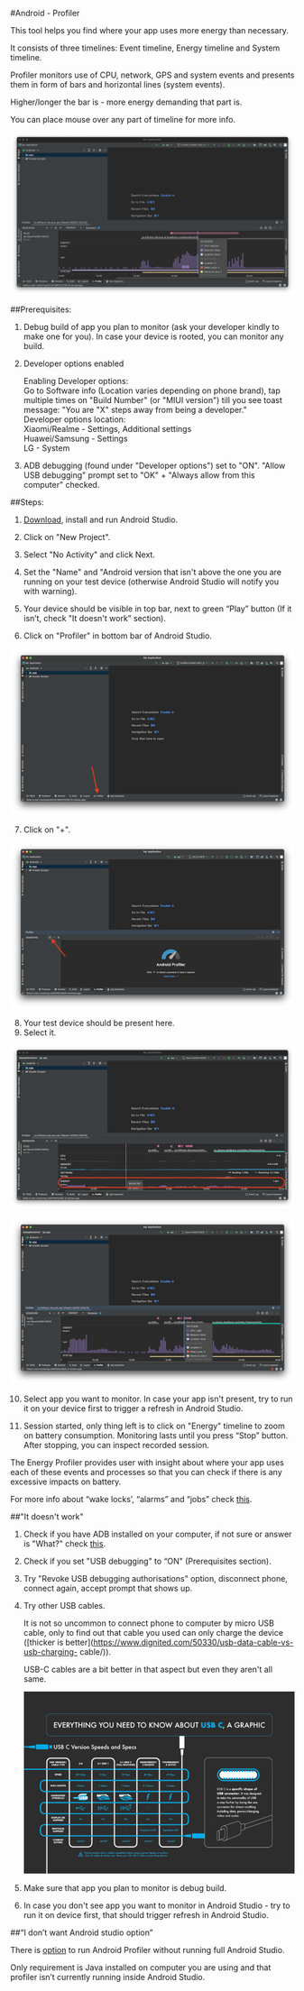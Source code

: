 #Android - Profiler

This tool helps you find where your app uses more energy than necessary.

It consists of three timelines: Event timeline, Energy timeline and System timeline.

Profiler monitors use of CPU, network, GPS and system events and presents them in form of bars and horizontal lines (system events).
 

Higher/longer the bar is - more energy demanding that part is.

You can place mouse over any part of timeline for more info.

![1_battery.png](/img/1_battery.png)


##Prerequisites:
1. Debug build of app you plan to monitor (ask your developer kindly to make one for you). In case your device is rooted, you can monitor any build.
2. Developer options enabled

	Enabling Developer options:  
	Go to Software info (Location varies depending on phone brand), tap 	multiple times on "Build Number" (or "MIUI version") till you see toast 	message: "You are "X" steps away from being a developer."  
	Developer options location:  
	Xiaomi/Realme - Settings, Additional settings  
	Huawei/Samsung - Settings  
	LG - System

3. ADB debugging (found under "Developer options") set to "ON".
	"Allow USB debugging" prompt set to "OK" + "Always allow from this 	computer" checked.

##Steps:

1. [Download](https://developer.android.com/studio), install and run Android Studio.

2. Click on "New Project".

3. Select "No Activity" and click Next.

4. Set the "Name" and "Android version that isn't above the one you are running on your test device (otherwise Android Studio will notify you with warning).

5. Your device should be visible in top bar, next to green “Play” button (If it isn’t, check "It doesn't work” section).

6. Click on "Profiler" in bottom bar of Android Studio.

![2_battery.png](/img/2_battery.png)


7. Click on "+".

![3_battery.png](/img/3_battery.png)

8. Your test device should be present here.
9. Select it.

![4_battery.png](/img/4_battery.png)

![5_battery.png](/img/5_battery.png)

10. Select app you want to monitor.
In case your app isn't present, try to run it on your device first 
to trigger a refresh in Android Studio.

11. Session started, only thing left is to click on "Energy" timeline to zoom on battery consumption. 
Monitoring lasts until you press “Stop” button. After stopping, you can inspect recorded session.

The Energy Profiler provides user with insight about where your app uses each of these events and processes so that you can check if there is any excessive impacts on battery.

For more info about “wake locks’, “alarms” and “jobs” check [this](https://infinum.com/handbook/books/qa/tools/using-adb).

 

##"It doesn't work" 

1. Check if you have ADB installed on your computer, if not sure or answer is "What?" check [this](https://infinum.com/handbook/books/qa/tools/using-adb).
 

2. Check if you set "USB debugging" to “ON" (Prerequisites section).

3. Try "Revoke USB debugging authorisations" option, disconnect phone, connect again, accept prompt that shows up.

4. Try other USB cables.

	It is not so uncommon to connect phone to computer by micro USB cable, only 	to find out that cable you used can only charge the device ([thicker is 	better](https://www.dignited.com/50330/usb-data-cable-vs-usb-charging-	cable/)).

	USB-C cables are a bit better in that aspect but even they aren't all same.
	
	![6_battery.png](/img/6_battery.png)
	

5. Make sure that app you plan to monitor is debug build.

6. In case you don't see app you want to monitor in Android Studio - try to run it on device first, that should trigger refresh in Android Studio.

##“I don’t want Android studio option”

There is [option](https://developer.android.com/studio/profile/android-profiler#standalone-profilers) to run Android Profiler without running full Android Studio.

Only requirement is Java installed on computer you are using and that profiler isn’t currently running inside Android Studio.